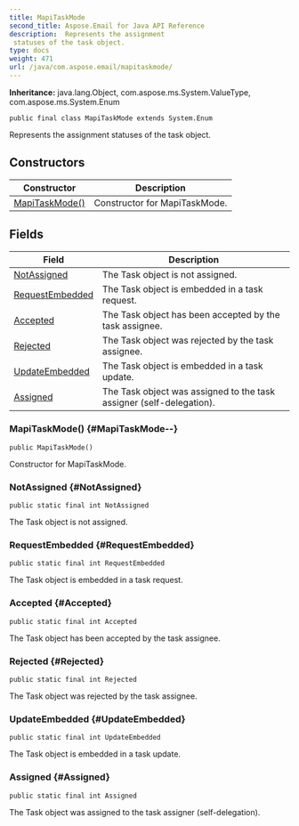 ```yaml
---
title: MapiTaskMode
second_title: Aspose.Email for Java API Reference
description:  Represents the assignment 
 statuses of the task object.
type: docs
weight: 471
url: /java/com.aspose.email/mapitaskmode/
---
```

**Inheritance:**
java.lang.Object, com.aspose.ms.System.ValueType, com.aspose.ms.System.Enum
```
public final class MapiTaskMode extends System.Enum
```

Represents the assignment statuses of the task object.
## Constructors

| Constructor | Description |
| --- | --- |
| [MapiTaskMode()](#MapiTaskMode--) | Constructor for MapiTaskMode. |
## Fields

| Field | Description |
| --- | --- |
| [NotAssigned](#NotAssigned) | The Task object is not assigned. |
| [RequestEmbedded](#RequestEmbedded) | The Task object is embedded in a task request. |
| [Accepted](#Accepted) | The Task object has been accepted by the task assignee. |
| [Rejected](#Rejected) | The Task object was rejected by the task assignee. |
| [UpdateEmbedded](#UpdateEmbedded) | The Task object is embedded in a task update. |
| [Assigned](#Assigned) | The Task object was assigned to the task assigner (self-delegation). |
### MapiTaskMode() {#MapiTaskMode--}
```
public MapiTaskMode()
```


Constructor for MapiTaskMode.

### NotAssigned {#NotAssigned}
```
public static final int NotAssigned
```


The Task object is not assigned.

### RequestEmbedded {#RequestEmbedded}
```
public static final int RequestEmbedded
```


The Task object is embedded in a task request.

### Accepted {#Accepted}
```
public static final int Accepted
```


The Task object has been accepted by the task assignee.

### Rejected {#Rejected}
```
public static final int Rejected
```


The Task object was rejected by the task assignee.

### UpdateEmbedded {#UpdateEmbedded}
```
public static final int UpdateEmbedded
```


The Task object is embedded in a task update.

### Assigned {#Assigned}
```
public static final int Assigned
```


The Task object was assigned to the task assigner (self-delegation).

